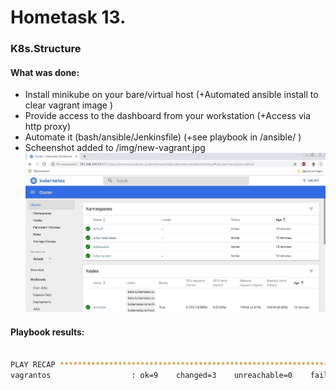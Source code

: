 # Hometask 13.
### K8s.Structure

#### What was done:

- Install minikube on your bare/virtual host (+Automated ansible install to clear vagrant image )
- Provide access to the dashboard from your workstation (+Access via http proxy)
- Automate it (bash/ansible/Jenkinsfile) (+see playbook in /ansible/ )
- Scheenshot added to /img/new-vagrant.jpg  ![Vagrant](https://github.com/DAlekseichik/sa.it-academy.by/blob/m-sa2-07-19/Alekseichik_Dmitry/13.K8s.Structure/img/new-vagrant.jpg)

#### Playbook results:

``` bash

PLAY RECAP *********************************************************************
vagrantos                  : ok=9    changed=3    unreachable=0    failed=0


```

